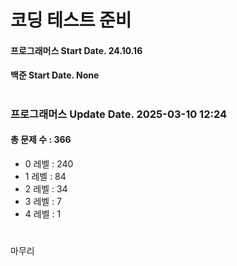 # 코딩 테스트 준비

#### 프로그래머스 Start Date. 24.10.16
#### 백준 Start Date. None

# 
### 프로그래머스 Update Date. 2025-03-10 12:24
#### 총 문제 수 : 366
- 0 레벨 : 240
- 1 레벨 : 84
- 2 레벨 : 34
- 3 레벨 : 7
- 4 레벨 : 1

# 
마무리

# 
